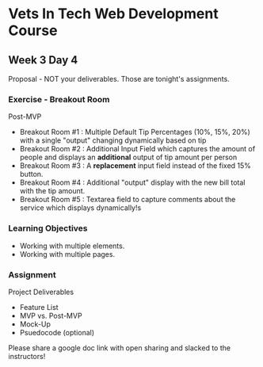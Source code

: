 # Vets In Tech Web Development Course

## Week 3 Day 4

Proposal - NOT your deliverables. Those are tonight's assignments.

### Exercise - Breakout Room

Post-MVP

- Breakout Room #1 : Multiple Default Tip Percentages (10%, 15%, 20%) with a single "output" changing dynamically based on tip
- Breakout Room #2 : Additional Input Field which captures the amount of people and displays an **additional** output of tip amount per person
- Breakout Room #3 : A **replacement** input field instead of the fixed 15% button.
- Breakout Room #4 : Additional "output" display with the new bill total with the tip amount.
- Breakout Room #5 : Textarea field to capture comments about the service which displays dynamically!s

### Learning Objectives

- Working with multiple elements.
- Working with multiple pages.

### Assignment

Project Deliverables

- Feature List
- MVP vs. Post-MVP
- Mock-Up
- Psuedocode (optional)

Please share a google doc link with open sharing and slacked to the instructors!